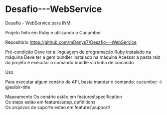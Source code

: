 # Desafio---WebService
Desafio - WebService para INM

Projeto feito em Ruby e utilizando o Cucumber

Repositório
https://github.com/mDenys7/Desafio---WebService

Pré-condição
Deve ter a linguagem de programação Ruby instalado na máquina
Deve ter a gem bundler instalado na máquina
Acessar a pasta raiz do projeto e executar o comando bundle via linha de comando

Uso

Para executar algum cenário de API, basta mandar o comando: cucumber -t @exibir-title

Mapeamento
Os cenário estão em features\specification\
Os steps estão em features\step_definitions\
Os arquivos de suporte estao em features\support\

